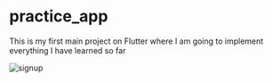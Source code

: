# practice_app

<p> This is my first main project on Flutter where I am going to implement everything I have learned so far</p>

![signup](https://github.com/Abd-Khn/practice_app/assets/92436828/fc974ec8-5f2c-4832-95dd-0532bc4fb261)


